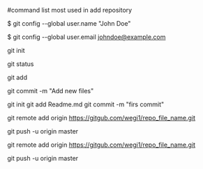 #command list most used in add repository


$ git config --global user.name "John Doe"

$ git config --global user.email johndoe@example.com

git init

git status

git add

git commit -m "Add new files"



git init
git add Readme.md
git commit -m "firs commit"

git remote add origin https://gitgub.com/wegi1/repo_file_name.git

git push -u origin master


git remote add origin https://gitgub.com/wegi1/repo_file_name.git

git push -u origin master
